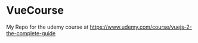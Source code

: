 # VueCourse
My Repo for the udemy course at https://www.udemy.com/course/vuejs-2-the-complete-guide
